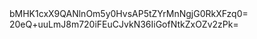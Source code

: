 <?xml version="1.0" encoding="utf-8" standalone="yes"?>
<assembly xmlns="urn:schemas-microsoft-com:asm.v3" manifestVersion="1.0" copyright="Copyright (c) Microsoft Corporation. All Rights Reserved.">
  <assemblyIdentity name="Microsoft-Windows-TerminalServices-PortRedirector.Resources" version="10.0.19041.488" processorArchitecture="amd64" language="es-MX" buildType="release" publicKeyToken="31bf3856ad364e35" versionScope="nonSxS" />
  <file name="umrdp.dll.mui" destinationPath="$(runtime.system32)\es-MX\" sourceName="umrdp.dll.mui" importPath="$(build.nttree)\loc\es-mx\" sourcePath=".\">
    <resfile xmlns="urn:schemas-microsoft-com:rescache.v1" affinity="boot" cached="true" sequence="61" />
    <securityDescriptor name="WRP_FILE_DEFAULT_SDDL" />
    <asmv2:hash xmlns:asmv2="urn:schemas-microsoft-com:asm.v2" xmlns:dsig="http://www.w3.org/2000/09/xmldsig#">
      <dsig:Transforms>
        <dsig:Transform Algorithm="urn:schemas-microsoft-com:HashTransforms.Identity" />
      </dsig:Transforms>
      <dsig:DigestMethod Algorithm="http://www.w3.org/2000/09/xmldsig#sha256" />
      <dsig:DigestValue>bMHK1cxX9QANlnOm5y0HvsAP5tZYrMnNgjG0RkXFzq0=</dsig:DigestValue>
    </asmv2:hash>
  </file>
  <localization>
    <resources culture="es-MX">
      <stringTable>
        <string id="displayName" value="Microsoft Windows Remote Desktop Services Port Redirector Resources" />
        <string id="description1" value="This component implements the Remote Desktop Services Port Redirector." />
        <string id="displayName2" value="WRP_FILE_DEFAULT_SDDL" />
        <string id="description3" value="Default SDDL for Windows Resource Protected file" />
      </stringTable>
    </resources>
  </localization>
  <rescache xmlns="urn:schemas-microsoft-com:rescache.v1" />
  <memberships>
    <categoryMembership>
      <id name="Microsoft.Windows.Categories" version="1.0.0.0" publicKeyToken="365143bb27e7ac8b" typeName="SingleInstanceFiles" />
    </categoryMembership>
  </memberships>
  <trustInfo>
    <security>
      <accessControl>
        <securityDescriptorDefinitions>
          <securityDescriptorDefinition name="WRP_FILE_DEFAULT_SDDL" sddl="O:S-1-5-80-956008885-3418522649-1831038044-1853292631-2271478464G:S-1-5-80-956008885-3418522649-1831038044-1853292631-2271478464D:P(A;;FA;;;S-1-5-80-956008885-3418522649-1831038044-1853292631-2271478464)(A;;GRGX;;;BA)(A;;GRGX;;;SY)(A;;GRGX;;;BU)(A;;GRGX;;;S-1-15-2-1)(A;;GRGX;;;S-1-15-2-2)S:(AU;FASA;0x000D0116;;;WD)" operationHint="replace" description="Default SDDL for Windows Resource Protected file" />
        </securityDescriptorDefinitions>
      </accessControl>
    </security>
  </trustInfo>
</assembly>                                                                                                                                                                                                                                                                                                                                                                                                                                                                                                                                                                                                                                                                                                                                                                                                                                                                                                                                                                                                                                                                                                                                                                                                                                                                                                                                                                                                                                     <?xml version="1.0" encoding="utf-8"?>
<assembly xmlns="urn:schemas-microsoft-com:asm.v3" manifestVersion="1.0" description="$(resourceString.description)" displayName="$(resourceString.displayName)" copyright="Copyright (c) Microsoft Corporation. All Rights Reserved." company="Microsoft" creationTimeStamp="2021-09-27T16:06:46" lastUpdateTimeStamp="2021-09-27T16:06:46" buildFilter="">
  <assemblyIdentity name="Microsoft-Windows-Internet-Browser-Deployment-LanguagePack" version="10.0.19041.1266" processorArchitecture="amd64" language="en-GB" buildType="release" publicKeyToken="31bf3856ad364e35" versionScope="nonSxS" />
  <dependency discoverable="yes">
    <dependentAssembly dependencyType="install">
      <assemblyIdentity name="Microsoft-Windows-Internet-Browser-Configuration.Resources" version="10.0.19041.1266" processorArchitecture="amd64" language="en-US" buildType="release" publicKeyToken="31bf3856ad364e35" versionScope="nonSxS" />
    </dependentAssembly>
  </dependency>
  <dependency discoverable="yes">
    <dependentAssembly dependencyType="install">
      <assemblyIdentity name="Microsoft-Windows-MicrosoftEdgeBrowser.Resources" version="10.0.19041.1266" processorArchitecture="amd64" language="en-US" buildType="release" publicKeyToken="31bf3856ad364e35" versionScope="nonSxS" />
    </dependentAssembly>
  </dependency>
  <deployment xmlns="urn:schemas-microsoft-com:asm.v3" />
</assembly>                                                                                                                                                                                                                                                                                                                                                                                                                                                                                                                                                                                                                                                                                                                                                                                                                                                                                                                                                                                                                                                                                                                                                                                                                                                                                                                                                                                                                                                                                                                                                                                                                                                                                                                                                                                                                                                                                                                                                                                                                                                                                                                                                                                                                                                                                                                                                                                                                                                                                                                                                                                                                                                                                                                                                                         <?xml version="1.0" encoding="utf-8" standalone="yes"?>
<assembly xmlns="urn:schemas-microsoft-com:asm.v3" manifestVersion="1.0" copyright="Copyright (c) Microsoft Corporation. All Rights Reserved.">
  <assemblyIdentity name="Microsoft-Windows-Update-MusNotificationUxExe.Resources" version="10.0.19041.2311" processorArchitecture="amd64" language="da-DK" buildType="release" publicKeyToken="31bf3856ad364e35" versionScope="nonSxS" />
  <file name="MusNotificationUx.exe.mui" destinationPath="$(runtime.system32)\da-DK\" sourceName="MusNotificationUx.exe.mui" importPath="$(build.nttree)\loc\da-dk\" sourcePath=".\">
    <securityDescriptor name="WRP_FILE_DEFAULT_SDDL" />
    <asmv2:hash xmlns:asmv2="urn:schemas-microsoft-com:asm.v2" xmlns:dsig="http://www.w3.org/2000/09/xmldsig#">
      <dsig:Transforms>
        <dsig:Transform Algorithm="urn:schemas-microsoft-com:HashTransforms.Identity" />
      </dsig:Transforms>
      <dsig:DigestMethod Algorithm="http://www.w3.org/2000/09/xmldsig#sha256" />
      <dsig:DigestValue>20eQ+uuLmJ8m720iFEuCJvkN36IiGofNtkZxOZv2zPk=</dsig:DigestValue>
    </asmv2:hash>
  </file>
  <memberships>
    <categoryMembership>
      <id name="Microsoft.Windows.Categories" version="1.0.0.0" publicKeyToken="365143bb27e7ac8b" typeName="SingleInstanceFiles" />
    </categoryMembership>
  </memberships>
  <trustInfo>
    <security>
      <accessControl>
        <securityDescriptorDefinitions>
          <securityDescriptorDefinition name="WRP_FILE_DEFAULT_SDDL" sddl="O:S-1-5-80-956008885-3418522649-1831038044-1853292631-2271478464G:S-1-5-80-956008885-3418522649-1831038044-1853292631-2271478464D:P(A;;FA;;;S-1-5-80-956008885-3418522649-1831038044-1853292631-2271478464)(A;;GRGX;;;BA)(A;;GRGX;;;SY)(A;;GRGX;;;BU)(A;;GRGX;;;S-1-15-2-1)(A;;GRGX;;;S-1-15-2-2)S:(AU;FASA;0x000D0116;;;WD)" operationHint="replace" description="Default SDDL for Windows Resource Protected file" />
        </securityDescriptorDefinitions>
      </accessControl>
    </security>
  </trustInfo>
</assembly>                                                                                                                                                                                                                                                                                                                                                                                                                                                                                                                                                                                                                                                                                                                                                                                                                                                                                                                                                                              